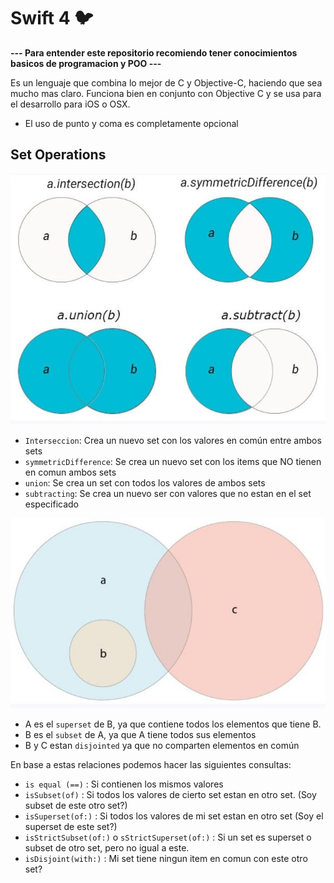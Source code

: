 # Swift 4 :bird:

**--- Para entender este repositorio recomiendo tener conocimientos basicos de programacion y POO ---** 

Es un lenguaje que combina lo mejor de C y Objective-C, haciendo que sea mucho mas claro. Funciona bien en conjunto con Objective C y se usa para el desarrollo para iOS o OSX. 

* El uso de punto y coma es completamente opcional

## Set Operations

![Ejemplos](./assets/SetOperations.jpg)

* `Interseccion`: Crea un nuevo set con los valores en común entre ambos sets
* `symmetricDifference`: Se crea un nuevo set con los items que NO tienen en comun ambos sets
* `union`: Se crea un set con todos los valores de ambos sets
* `subtracting`: Se crea un nuevo ser con valores que no estan en el set especificado

![Ejemplos](./assets/SetOperations2.jpg)

* A es el `superset` de B, ya que contiene todos los elementos que tiene B. 
* B es el `subset` de A, ya que A tiene todos sus elementos
* B y C estan `disjointed` ya que no comparten elementos en común

En base a estas relaciones podemos hacer las siguientes consultas:

* `is equal (==)` : Si contienen los mismos valores
* `isSubset(of)` : Si todos los valores de cierto set estan en otro set. (Soy subset de este otro set?)
* `isSuperset(of:)` : Si todos los valores de mi set estan en otro set (Soy el superset de este set?)
* `isStrictSubset(of:)` o `sStrictSuperset(of:)` : Si un set es superset o subset de otro set, pero no igual a este.
* `isDisjoint(with:)` : Mi set tiene ningun item en comun con este otro set? 
